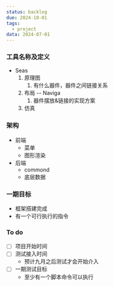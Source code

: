 ```yaml
---
status: backlog
due: 2024-10-01
tags:
  - project
data: 2024-07-01
---
```


### 工具名称及定义
- Seas
	1. 原理图
		1. 有什么器件，器件之间链接关系
	2. 布局 -- Naviga
		1. 器件摆放&链接的实现方案
	3. 仿真

### 架构
- 前端
	- 菜单
	- 图形渲染
- 后端
	- commond
	- 底层数据

### 一期目标
- 框架搭建完成
- 有一个可行执行的指令

### To do
- [ ] 项目开始时间
- [ ] 测试接入时间
	- 预计九月之后测试才会开始介入
- [ ] 一期测试目标
	- 至少有一个脚本命令可以执行
